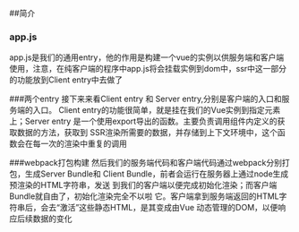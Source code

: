 ##简介

### app.js
app.js是我们的通用entry，他的作用是构建一个vue的实例以供服务端和客户端
使用，注意，在纯客户端的程序中app.js将会挂载实例到dom中，ssr中这一部分
的功能放到Client entry中去做了

###两个entry
接下来来看Client entry 和 Server entry,分别是客户端的入口和服务端的入口。
Client entry的功能很简单，就是挂在我们的Vue实例到指定元素上；Server entry
是一个使用export导出的函数。主要负责调用组件内定义的获取数据的方法，获取到
SSR渲染所需要的数据，并存储到上下文环境中，这个函数会在每一次的渲染中重复的调用

###webpack打包构建
然后我们的服务端代码和客户端代码通过webpack分别打包，生成Server Bundle和
Client Bundle，前者会运行在服务器上通过node生成预渲染的HTML字符串，发送
到我们的客户端以便完成初始化渲染；而客户端Bundle就自由了，初始化渲染完全不以啦
它。客户端拿到服务端返回的HTML字符串后，会去“激活”这些静态HTML，是其变成由Vue
动态管理的DOM，以便响应后续数据的变化

